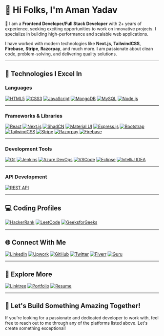 # 🙋‍ Hi Folks, I'm Aman Yadav

👀 I am a **Frontend Developer/Full Stack Developer** with 2+ years of experience, seeking exciting opportunities to work on innovative projects. I specialize in building high-performance and scalable web applications.

I have worked with modern technologies like **Next.js**, **TailwindCSS**, **Firebase**, **Stripe**, **Razorpay**, and much more. I am passionate about clean code, problem-solving, and delivering quality solutions.

---

## 🚀 Technologies I Excel In

### **Languages**  
[![HTML5](https://img.shields.io/badge/HTML5-%23E34F26.svg?style=for-the-badge&logo=html5&logoColor=white)](https://html.com/) [![CSS3](https://img.shields.io/badge/CSS3-%231572B6.svg?style=for-the-badge&logo=css3&logoColor=white)](https://www.w3schools.com/css/) [![JavaScript](https://img.shields.io/badge/JavaScript-F7DF1E?style=for-the-badge&logo=javascript&logoColor=black)](https://www.javascript.com/) [![MongoDB](https://img.shields.io/badge/MongoDB-darkgreen?style=for-the-badge&logo=mongodb&logoColor=white)](https://www.mongodb.com/en/) [![MySQL](https://img.shields.io/badge/MySQL-52b5f7.svg?style=for-the-badge&logo=mysql&logoColor=white)](https://www.mysql.com/) [![Node.js](https://img.shields.io/badge/Node.js-339933?style=for-the-badge&logo=nodedotjs&logoColor=white)](https://nodejs.org/en/)

---

### **Frameworks & Libraries**  
[![React](https://img.shields.io/badge/React-lavender?style=for-the-badge&logo=react&logoColor=black)](https://react.dev/) [![Next.js](https://img.shields.io/badge/Next.js-000000?style=for-the-badge&logo=nextdotjs&logoColor=white)](https://nextjs.org/) [![ShadCN](https://img.shields.io/badge/ShadCN-ff3d00?style=for-the-badge&logo=shadcn&logoColor=white)](https://shadcn.dev/) [![Material UI](https://img.shields.io/badge/Material_UI-007FFF?style=for-the-badge&logo=mui&logoColor=white)](https://mui.com/) [![Express.js](https://img.shields.io/badge/Express.js-000000?style=for-the-badge&logo=express&logoColor=white)](https://expressjs.com/) [![Bootstrap](https://img.shields.io/badge/Bootstrap-563D7C?style=for-the-badge&logo=bootstrap&logoColor=white)](https://getbootstrap.com/) [![TailwindCSS](https://img.shields.io/badge/Tailwind_CSS-38B2AC?style=for-the-badge&logo=tailwind-css&logoColor=white)](https://tailwindcss.com/) [![Stripe](https://img.shields.io/badge/Stripe-008CDD?style=for-the-badge&logo=stripe&logoColor=white)](https://stripe.com/) [![Razorpay](https://img.shields.io/badge/Razorpay-3d69e4?style=for-the-badge&logo=razorpay&logoColor=white)](https://razorpay.com/) [![Firebase](https://img.shields.io/badge/Firebase-FFCA28?style=for-the-badge&logo=firebase&logoColor=black)](https://firebase.google.com/)

---

### **Development Tools**  
[![Git](https://img.shields.io/badge/git-%23F05033.svg?style=for-the-badge&logo=git&logoColor=white)](https://github.com/) [![Jenkins](https://img.shields.io/badge/Jenkins-263238?style=for-the-badge&logo=jenkins&logoColor=white)](https://www.jenkins.io/) [![Azure DevOps](https://img.shields.io/badge/Azure_DevOps-0078D4?style=for-the-badge&logo=azuredevops&logoColor=white)](https://azure.microsoft.com/en-us/services/devops/) [![VSCode](https://img.shields.io/badge/VSCode-0078D4?style=for-the-badge&logo=visual%20studio%20code&logoColor=white)](https://code.visualstudio.com/) [![Eclipse](https://img.shields.io/badge/Eclipse-2C2255?style=for-the-badge&logo=eclipse&logoColor=white)](https://www.eclipse.org/) [![IntelliJ IDEA](https://img.shields.io/badge/IntelliJIDEA-E6007A.svg?style=for-the-badge&logo=intellij-idea&logoColor=white)](https://www.jetbrains.com/idea/)

---

### **API Development**  
[![REST API](https://img.shields.io/badge/REST_API-25D366?style=for-the-badge&logo=api&logoColor=white)](https://en.wikipedia.org/wiki/Representational_state_transfer)

---

## 💻 Coding Profiles  
[![HackerRank](https://img.shields.io/badge/-Hackerrank-crimson?style=for-the-badge&logo=HackerRank&logoColor=white)](https://www.hackerrank.com/am4n_yadav) [![LeetCode](https://img.shields.io/badge/-LeetCode-FFA116?style=for-the-badge&logo=LeetCode&logoColor=black)](https://leetcode.com/user7304xd/) [![GeeksforGeeks](https://img.shields.io/badge/GeeksforGeeks-298D46?style=for-the-badge&logo=geeksforgeeks&logoColor=white)](https://auth.geeksforgeeks.org/user/amxny05wx)

---

## 🌐 Connect With Me  
[![LinkedIn](https://img.shields.io/badge/LinkedIn-blue?style=for-the-badge&logo=linkedin&logoColor=white)](https://www.linkedin.com/in/aman-yadav-ay/) [![Upwork](https://img.shields.io/badge/UpWork-bluegreen?style=for-the-badge&logo=Upwork&logoColor=white)](https://www.upwork.com/freelancers/~0127d88fbd1962473b) [![GitHub](https://img.shields.io/badge/github-brown.svg?style=for-the-badge&logo=github&logoColor=white)](https://github.com/Aman-Yadav-1) [![Twitter](https://img.shields.io/badge/Twitter-blue?style=for-the-badge&logo=twitter&logoColor=white)](https://www.twitter.com/amanyadav_ay69/) [![Fiverr](https://img.shields.io/badge/Fiverr-1DBF73?style=for-the-badge&logo=fiverr&logoColor=white)](https://www.fiverr.com/users/amxnyadav) [![Guru](https://img.shields.io/badge/Guru-232F3E?style=for-the-badge&logo=guru&logoColor=white)](https://www.guru.com/freelancers/aman-yadav-ay)

---

## 🔗 Explore More  
[![Linktree](https://img.shields.io/badge/linktree-purple?style=for-the-badge&logo=linktree&logoColor=white)](https://linktr.ee/amxn.yadav) [![Portfolio](https://img.shields.io/badge/Portfolio-000000?style=for-the-badge&logo=About.me&logoColor=white)](https://aman-yadav.vercel.app/) [![Resume](https://img.shields.io/badge/Resume-white.svg?style=for-the-badge&logo=LibreOffice&logoColor=black)](https://tinyurl.com/c657dxby)

---

## 🚀 Let's Build Something Amazing Together!

If you're looking for a passionate and dedicated developer to work with, feel free to reach out to me through any of the platforms listed above. Let's create something exceptional!
